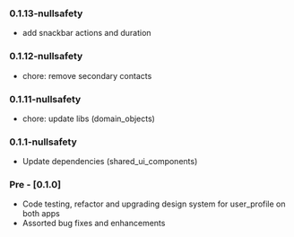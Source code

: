 ### 0.1.13-nullsafety

- add snackbar actions and duration
### 0.1.12-nullsafety

- chore: remove secondary contacts

### 0.1.11-nullsafety

- chore: update libs (domain_objects)

### 0.1.1-nullsafety

- Update dependencies (shared_ui_components)

### Pre - [0.1.0]

- Code testing, refactor and upgrading design system for user_profile on both apps
- Assorted bug fixes and enhancements
